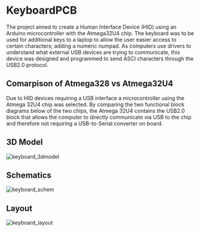 # KeyboardPCB
The project aimed to create a Human Interface Device (HID) using an Arduino microcontroller with the Atmega32U4 chip. The keyboard was to be used for additional keys to a laptop to allow the user easier access to certain characters; adding a numeric numpad. As computers use drivers to understand what external USB devices are trying to communicate, this device was designed and programmed to send ASCI characters through the USB2.0 protocol.

## Comarpison of Atmega328 vs Atmega32U4
Due to HID devices requiring a USB interface a microcontroller using the Atmega 32U4 chip was selected. By comparing the two functional block diagrams below of the two chips, the Atmega 32U4 contains the USB2.0 block that allows the computer to directly communicate via USB to the chip and therefore not requiring a USB-to-Serial converter on board.  

## 3D Model
![keyboard_3dmodel](https://github.com/user-attachments/assets/915baa8a-e792-4141-91b3-1509ea2280c7)
## Schematics
![keyboard_schem](https://github.com/user-attachments/assets/707a8e8f-b024-4502-9650-743d91452241)
## Layout
![keyboard_layout](https://github.com/user-attachments/assets/203e8a48-c484-4385-9271-c221541907dd)
